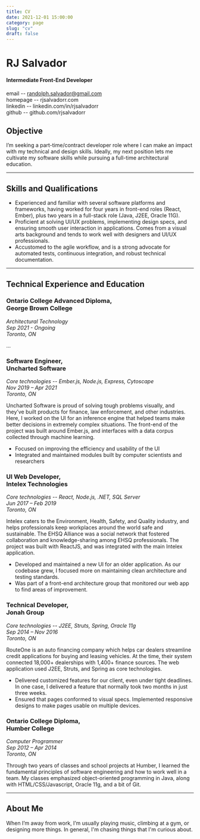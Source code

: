 ```yaml
---
title: CV
date: 2021-12-01 15:00:00
category: page
slug: "cv"
draft: false
---
```


# RJ Salvador

#### Intermediate Front-End Developer

email -- randolph.salvador@gmail.com  
homepage -- rjsalvadorr.com  
linkedin -- linkedin.com/in/rjsalvadorr  
github -- github.com/rjsalvadorr  

## Objective

I’m seeking a part-time/contract developer role where I can make an impact with my technical and design skills. Ideally, my next position lets me cultivate my software skills while pursuing a full-time architectural education.

---

## Skills and Qualifications

- Experienced and familiar with several software platforms and frameworks, having worked for four years in front-end roles (React, Ember), plus two years in a full-stack role (Java, J2EE, Oracle 11G).
- Proficient at solving UI/UX problems, implementing design specs, and ensuring smooth user interaction in applications. Comes from a visual arts background and tends to work well with designers and UI/UX professionals.
- Accustomed to the agile workflow, and is a strong advocate for automated tests, continuous integration, and robust technical documentation.

---

## Technical Experience and Education

### Ontario College Advanced Diploma,<br/>George Brown College

_Architectural Technology  
Sep 2021 - Ongoing  
Toronto, ON_

...

### Software Engineer,<br/>Uncharted Software

_Core technologies -- Ember.js, Node.js, Express, Cytoscape  
Nov 2019 – Apr 2021  
Toronto, ON_

Uncharted Software is proud of solving tough problems visually, and they’ve built products for finance, law enforcement, and other industries. Here, I worked on the UI for an inference engine that helped teams make better decisions in extremely complex situations. The front-end of the project was built around Ember.js, and interfaces with a data corpus collected through machine learning.

- Focused on improving the efficiency and usability of the UI
- Integrated and maintained modules built by computer scientists and researchers

### UI Web Developer,<br/>Intelex Technologies

_Core technologies -- React, Node.js, .NET, SQL Server  
Jun 2017 – Feb 2019  
Toronto, ON_

Intelex caters to the Environment, Health, Safety, and Quality industry, and helps professionals keep workplaces around the world safe and sustainable. The EHSQ Alliance was a social network that fostered collaboration and knowledge-sharing among EHSQ professionals. The project was built with ReactJS, and was integrated with the main Intelex application.

- Developed and maintained a new UI for an older application. As our codebase grew, I focused more
on maintaining clean architecture and testing standards.
- Was part of a front-end architecture group that monitored our web app to find areas of improvement.

### Technical Developer,<br/>Jonah Group

_Core technologies -- J2EE, Struts, Spring, Oracle 11g  
Sep 2014 – Nov 2016  
Toronto, ON_

RouteOne is an auto financing company which helps car dealers streamline credit applications for buying and leasing vehicles. At the time, their system connected 18,000+ dealerships with 1,400+ finance sources. The web application used J2EE, Struts, and Spring as core technologies.

- Delivered customized features for our client, even under tight deadlines. In one case, I delivered a
feature that normally took two months in just three weeks.
- Ensured that pages conformed to visual specs. Implemented responsive designs to make pages
usable on multiple devices.

### Ontario College Diploma,<br/>Humber College

_Computer Programmer  
Sep 2012 – Apr 2014  
Toronto, ON_

Through two years of classes and school projects at Humber, I learned the fundamental principles of software engineering and how to work well in a team. My classes emphasized object-oriented programming in Java, along with HTML/CSS/Javascript, Oracle 11g, and a bit of Git.

---

## About Me

When I’m away from work, I’m usually playing music, climbing at a gym, or designing more things. In general, I'm chasing things that I'm curious about.
